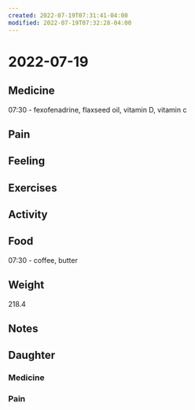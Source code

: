 ```yaml
---
created: 2022-07-19T07:31:41-04:00
modified: 2022-07-19T07:32:28-04:00
---
```


# 2022-07-19

## Medicine

07:30 - fexofenadrine, flaxseed oil, vitamin D, vitamin c 


## Pain


## Feeling


## Exercises


## Activity


## Food

07:30 - coffee, butter 


## Weight

218.4


## Notes


## Daughter


### Medicine


### Pain
